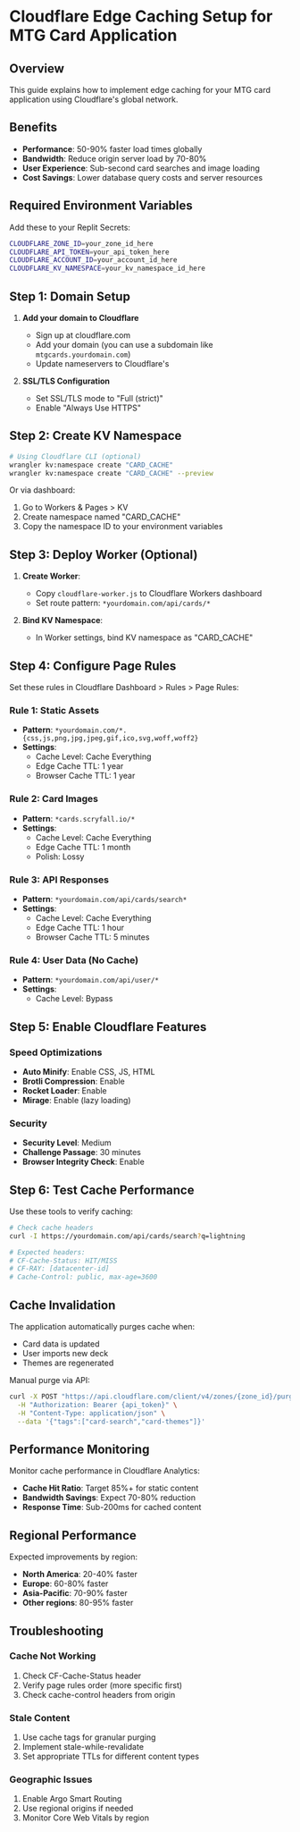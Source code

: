# Cloudflare Edge Caching Setup for MTG Card Application

## Overview
This guide explains how to implement edge caching for your MTG card application using Cloudflare's global network.

## Benefits
- **Performance**: 50-90% faster load times globally
- **Bandwidth**: Reduce origin server load by 70-80%
- **User Experience**: Sub-second card searches and image loading
- **Cost Savings**: Lower database query costs and server resources

## Required Environment Variables

Add these to your Replit Secrets:

```bash
CLOUDFLARE_ZONE_ID=your_zone_id_here
CLOUDFLARE_API_TOKEN=your_api_token_here
CLOUDFLARE_ACCOUNT_ID=your_account_id_here
CLOUDFLARE_KV_NAMESPACE=your_kv_namespace_id_here
```

## Step 1: Domain Setup

1. **Add your domain to Cloudflare**
   - Sign up at cloudflare.com
   - Add your domain (you can use a subdomain like `mtgcards.yourdomain.com`)
   - Update nameservers to Cloudflare's

2. **SSL/TLS Configuration**
   - Set SSL/TLS mode to "Full (strict)"
   - Enable "Always Use HTTPS"

## Step 2: Create KV Namespace

```bash
# Using Cloudflare CLI (optional)
wrangler kv:namespace create "CARD_CACHE"
wrangler kv:namespace create "CARD_CACHE" --preview
```

Or via dashboard:
1. Go to Workers & Pages > KV
2. Create namespace named "CARD_CACHE"
3. Copy the namespace ID to your environment variables

## Step 3: Deploy Worker (Optional)

1. **Create Worker**:
   - Copy `cloudflare-worker.js` to Cloudflare Workers dashboard
   - Set route pattern: `*yourdomain.com/api/cards/*`

2. **Bind KV Namespace**:
   - In Worker settings, bind KV namespace as "CARD_CACHE"

## Step 4: Configure Page Rules

Set these rules in Cloudflare Dashboard > Rules > Page Rules:

### Rule 1: Static Assets
- **Pattern**: `*yourdomain.com/*.{css,js,png,jpg,jpeg,gif,ico,svg,woff,woff2}`
- **Settings**: 
  - Cache Level: Cache Everything
  - Edge Cache TTL: 1 year
  - Browser Cache TTL: 1 year

### Rule 2: Card Images  
- **Pattern**: `*cards.scryfall.io/*`
- **Settings**:
  - Cache Level: Cache Everything
  - Edge Cache TTL: 1 month
  - Polish: Lossy

### Rule 3: API Responses
- **Pattern**: `*yourdomain.com/api/cards/search*`
- **Settings**:
  - Cache Level: Cache Everything
  - Edge Cache TTL: 1 hour
  - Browser Cache TTL: 5 minutes

### Rule 4: User Data (No Cache)
- **Pattern**: `*yourdomain.com/api/user/*`
- **Settings**:
  - Cache Level: Bypass

## Step 5: Enable Cloudflare Features

### Speed Optimizations
- **Auto Minify**: Enable CSS, JS, HTML
- **Brotli Compression**: Enable
- **Rocket Loader**: Enable
- **Mirage**: Enable (lazy loading)

### Security
- **Security Level**: Medium
- **Challenge Passage**: 30 minutes
- **Browser Integrity Check**: Enable

## Step 6: Test Cache Performance

Use these tools to verify caching:

```bash
# Check cache headers
curl -I https://yourdomain.com/api/cards/search?q=lightning

# Expected headers:
# CF-Cache-Status: HIT/MISS
# CF-RAY: [datacenter-id]
# Cache-Control: public, max-age=3600
```

## Cache Invalidation

The application automatically purges cache when:
- Card data is updated
- User imports new deck
- Themes are regenerated

Manual purge via API:
```bash
curl -X POST "https://api.cloudflare.com/client/v4/zones/{zone_id}/purge_cache" \
  -H "Authorization: Bearer {api_token}" \
  -H "Content-Type: application/json" \
  --data '{"tags":["card-search","card-themes"]}'
```

## Performance Monitoring

Monitor cache performance in Cloudflare Analytics:
- **Cache Hit Ratio**: Target 85%+ for static content
- **Bandwidth Savings**: Expect 70-80% reduction
- **Response Time**: Sub-200ms for cached content

## Regional Performance

Expected improvements by region:
- **North America**: 20-40% faster
- **Europe**: 60-80% faster  
- **Asia-Pacific**: 70-90% faster
- **Other regions**: 80-95% faster

## Troubleshooting

### Cache Not Working
1. Check CF-Cache-Status header
2. Verify page rules order (more specific first)
3. Check cache-control headers from origin

### Stale Content
1. Use cache tags for granular purging
2. Implement stale-while-revalidate
3. Set appropriate TTLs for different content types

### Geographic Issues
1. Enable Argo Smart Routing
2. Use regional origins if needed
3. Monitor Core Web Vitals by region